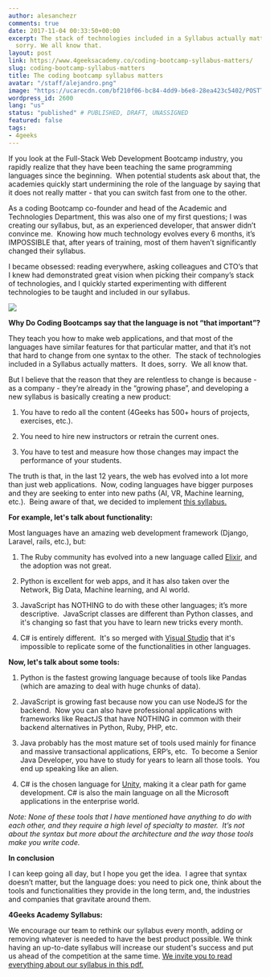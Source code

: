 ```yaml
---
author: alesanchezr
comments: true
date: 2017-11-04 00:33:50+00:00
excerpt: The stack of technologies included in a Syllabus actually matters. It does,
  sorry. We all know that.
layout: post
link: https://www.4geeksacademy.co/coding-bootcamp-syllabus-matters/
slug: coding-bootcamp-syllabus-matters
title: The coding bootcamp syllabus matters
avatar: "/staff/alejandro.png"
image: "https://ucarecdn.com/bf210f06-bc84-4dd9-b6e8-28ea423c5402/POSTTECNOLOGIA01.jpg"
wordpress_id: 2600
lang: "us"
status: "published" # PUBLISHED, DRAFT, UNASSIGNED
featured: false
tags:
- 4geeks
---
```


If you look at the Full-Stack Web Development Bootcamp industry, you rapidly realize that they have been teaching the same programming languages since the beginning.  When potential students ask about that, the academies quickly start undermining the role of the language by saying that it does not really matter - that you can switch fast from one to the other.

As a coding Bootcamp co-founder and head of the Academic and Technologies Department, this was also one of my first questions; I was creating our syllabus, but, as an experienced developer, that answer didn’t convince me.  Knowing how much technology evolves every 6 months, it’s IMPOSSIBLE that, after years of training, most of them haven’t significantly changed their syllabus.

I became obsessed: reading everywhere, asking colleagues and CTO’s that I knew had demonstrated great vision when picking their company’s stack of technologies, and I quickly started experimenting with different technologies to be taught and included in our syllabus.

![](https://www.4geeksacademy.co/wp-content/uploads/2017/10/Picture1-1.png)

**Why Do Coding Bootcamps say that the language is not “that important”?**

They teach you how to make web applications, and that most of the languages have similar features for that particular matter, and that it’s not that hard to change from one syntax to the other.  The stack of technologies included in a Syllabus actually matters.  It does, sorry.  We all know that.

But I believe that the reason that they are relentless to change is because - as a company - they’re already in the “growing phase”, and developing a new syllabus is basically creating a new product:



 	
  1. You have to redo all the content (4Geeks has 500+ hours of projects, exercises, etc.).

 	
  2. You need to hire new instructors or retrain the current ones.

 	
  3. You have to test and measure how those changes may impact the performance of your students.


The truth is that, in the last 12 years, the web has evolved into a lot more than just web applications.  Now, coding languages have bigger purposes and they are seeking to enter into new paths (AI, VR, Machine learning, etc.).  Being aware of that, we decided to implement [this syllabus.](https://www.4geeksacademy.co/wp-content/uploads/2017/09/4GEEKS-ACADEMY-FULL.pdf)

**For example, let's talk about functionality:**


Most languages have an amazing web development framework (Django, Laravel, rails, etc.), but:






 	
  1. The Ruby community has evolved into a new language called [Elixir](https://elixir-lang.org/), and the adoption was not great.

 	
  2. Python is excellent for web apps, and it has also taken over the Network, Big Data, Machine learning, and AI world.

 	
  3. JavaScript has NOTHING to do with these other languages; it’s more descriptive.  JavaScript classes are different than Python classes, and it's changing so fast that you have to learn new tricks every month.

 	
  4. C# is entirely different.  It's so merged with [Visual Studio](https://code.visualstudio.com/) that it's impossible to replicate some of the functionalities in other languages.


**Now, let's talk about some tools:**



 	
  1. Python is the fastest growing language because of tools like Pandas (which are amazing to deal with huge chunks of data).

 	
  2. JavaScript is growing fast because now you can use NodeJS for the backend.  Now you can also have professional applications with frameworks like ReactJS that have NOTHING in common with their backend alternatives in Python, Ruby, PHP, etc.

 	
  3. Java probably has the most mature set of tools used mainly for finance and massive transactional applications, ERP’s, etc.  To become a Senior Java Developer, you have to study for years to learn all those tools.  You end up speaking like an alien.

 	
  4. C# is the chosen language for [Unity](https://unity3d.com/), making it a clear path for game development. C# is also the main language on all the Microsoft applications in the enterprise world.


_Note: None of these tools that I have mentioned have anything to do with each other, and they require a high level of specialty to master.  It’s not about the syntax but more about the architecture and the way those tools make you write code._

**In conclusion**

I can keep going all day, but I hope you get the idea.  I agree that syntax doesn’t matter, but the language does: you need to pick one, think about the tools and functionalities they provide in the long term, and, the industries and companies that gravitate around them.

**4Geeks Academy Syllabus:**

We encourage our team to rethink our syllabus every month, adding or removing whatever is needed to have the best product possible. We think having an up-to-date syllabus will increase our student's success and put us ahead of the competition at the same time. [We invite you to read everything about our syllabus in this pdf.](https://www.4geeksacademy.co/wp-content/uploads/2017/09/4GEEKS-ACADEMY-FULL.pdf)
